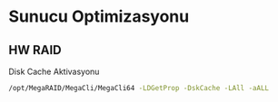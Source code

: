 # Sunucu Optimizasyonu

## HW RAID

Disk Cache Aktivasyonu

```bash
/opt/MegaRAID/MegaCli/MegaCli64 -LDGetProp -DskCache -LAll -aALL
```


